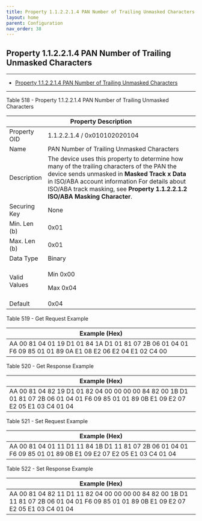 ```yaml
---
title: Property 1.1.2.2.1.4 PAN Number of Trailing Unmasked Characters
layout: home
parent: Configuration
nav_order: 38
---
```


## Property 1.1.2.2.1.4 PAN Number of Trailing Unmasked Characters

---

- [Property 1.1.2.2.1.4 PAN Number of Trailing Unmasked Characters](#property-112214-pan-number-of-trailing-unmasked-characters)

---


Table 518 - Property 1.1.2.2.1.4 PAN Number of Trailing Unmasked
Characters

<table>
<colgroup>
<col style="width: 14%" />
<col style="width: 85%" />
</colgroup>
<thead>
<tr>
<th colspan="2">Property Description</th>
</tr>
</thead>
<tbody>
<tr>
<td>Property OID</td>
<td>1.1.2.2.1.4 / 0x010102020104</td>
</tr>
<tr>
<td>Name</td>
<td>PAN Number of Trailing Unmasked Characters</td>
</tr>
<tr>
<td>Description</td>
<td>The device uses this property to determine how many of the trailing
characters of the PAN the device sends unmasked in <strong>Masked Track
x Data</strong> in ISO/ABA account information For details about ISO/ABA
track masking, see <strong>Property 1.1.2.2.1.2 ISO/ABA Masking
Character</strong>.</td>
</tr>
<tr>
<td>Securing Key</td>
<td>None</td>
</tr>
<tr>
<td>Min. Len (b)</td>
<td>0x01</td>
</tr>
<tr>
<td>Max. Len (b)</td>
<td>0x01</td>
</tr>
<tr>
<td>Data Type</td>
<td>Binary</td>
</tr>
<tr>
<td>Valid Values</td>
<td><p>Min 0x00</p>
<p>Max 0x04</p></td>
</tr>
<tr>
<td>Default</td>
<td>0x04</td>
</tr>
</tbody>
</table>

Table 519 - Get Request Example

| Example (Hex) |
|----|
| AA 00 81 04 01 19 D1 01 84 1A D1 01 81 07 2B 06 01 04 01 F6 09 85 01 01 89 0A E1 08 E2 06 E2 04 E1 02 C4 00 |

Table 520 - Get Response Example

| Example (Hex) |
|----|
| AA 00 81 04 82 19 D1 01 82 04 00 00 00 00 84 82 00 1B D1 01 81 07 2B 06 01 04 01 F6 09 85 01 01 89 0B E1 09 E2 07 E2 05 E1 03 C4 01 04 |

Table 521 - Set Request Example

| Example (Hex) |
|----|
| AA 00 81 04 01 11 D1 11 84 1B D1 11 81 07 2B 06 01 04 01 F6 09 85 01 01 89 0B E1 09 E2 07 E2 05 E1 03 C4 01 04 |

Table 522 - Set Response Example

| Example (Hex) |
|----|
| AA 00 81 04 82 11 D1 11 82 04 00 00 00 00 84 82 00 1B D1 11 81 07 2B 06 01 04 01 F6 09 85 01 01 89 0B E1 09 E2 07 E2 05 E1 03 C4 01 04 |

##